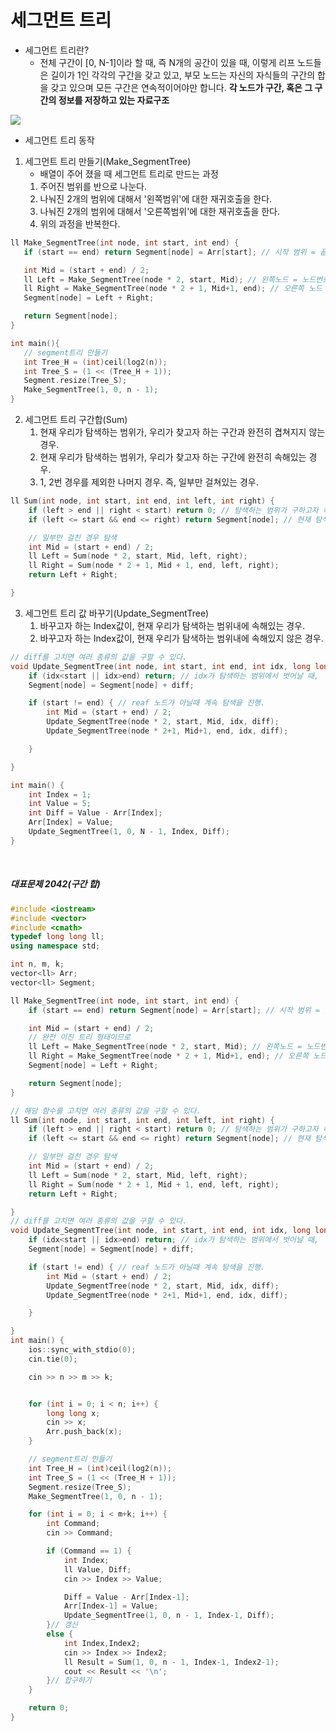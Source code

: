 세그먼트 트리
===========

- 세그먼트 트리란?
  - 전체 구간이 [0, N-1]이라 할 때, 즉 N개의 공간이 있을 때, 이렇게 리프 노드들은 길이가 1인 각각의 구간을 갖고 있고, 부모 노드는 자신의 자식들의 구간의 합을 갖고 있으며 모든 구간은 연속적이어야만 합니다.
**각 노드가 구간, 혹은 그 구간의 정보를 저장하고 있는 자료구조**
<img src="https://mblogthumb-phinf.pstatic.net/20160819_170/kks227_1471612820726yV8au_PNG/2.png?type=w2">
<br>

- 세그먼트 트리 동작
 1. 세그먼트 트리 만들기(Make_SegmentTree)
    - 배열이 주어 졌을 때 세그먼트 트리로 만드는 과정
    1. 주어진 범위를 반으로 나눈다.
    2. 나눠진 2개의 범위에 대해서 '왼쪽범위'에 대한 재귀호출을 한다.
    3. 나눠진 2개의 범위에 대해서 '오른쪽범위'에 대한 재귀호출을 한다.
    4. 위의 과정을 반복한다.
 ```c++
ll Make_SegmentTree(int node, int start, int end) {
	if (start == end) return Segment[node] = Arr[start]; // 시작 범위 = 끝 범위 (세그먼트 트리의 끝)

	int Mid = (start + end) / 2;
	ll Left = Make_SegmentTree(node * 2, start, Mid); // 왼쪽노드 = 노드번호 *2
	ll Right = Make_SegmentTree(node * 2 + 1, Mid+1, end); // 오른쪽 노드 = 노드번호 * 2 + 1
	Segment[node] = Left + Right;

	return Segment[node];
} 

int main(){
	// segment트리 만들기
	int Tree_H = (int)ceil(log2(n));
	int Tree_S = (1 << (Tree_H + 1));
	Segment.resize(Tree_S);
	Make_SegmentTree(1, 0, n - 1);
}
 ```
 
 2. 세그먼트 트리 구간합(Sum)
    1. 현재 우리가 탐색하는 범위가, 우리가 찾고자 하는 구간과 완전히 겹쳐지지 않는 경우.
    2. 현재 우리가 탐색하는 범위가, 우리가 찾고자 하는 구간에 완전히 속해있는 경우.
    3. 1, 2번 경우를 제외한 나머지 경우. 즉, 일부만 걸쳐있는 경우.
```c++
ll Sum(int node, int start, int end, int left, int right) {
	if (left > end || right < start) return 0; // 탐색하는 범위가 구하고자 하는 범위와 완전히 일치하지 않는 경우
	if (left <= start && end <= right) return Segment[node]; // 현재 탐색하고 있는 범위가 우리가 구하고자 하는 범위에 완전히 속한 경우

	// 일부만 걸친 경우 탐색
	int Mid = (start + end) / 2;
	ll Left = Sum(node * 2, start, Mid, left, right);
	ll Right = Sum(node * 2 + 1, Mid + 1, end, left, right);
	return Left + Right;

}
```
3. 세그먼트 트리 값 바꾸기(Update_SegmentTree)
   1. 바꾸고자 하는 Index값이, 현재 우리가 탐색하는 범위내에 속해있는 경우.
   2. 바꾸고자 하는 Index값이, 현재 우리가 탐색하는 범위내에 속해있지 않은 경우.
   
```c++
// diff를 고치면 여러 종류의 값을 구할 수 있다.
void Update_SegmentTree(int node, int start, int end, int idx, long long diff) {
	if (idx<start || idx>end) return; // idx가 탐색하는 범위에서 벗어날 때,
	Segment[node] = Segment[node] + diff;

	if (start != end) { // reaf 노드가 아닐때 계속 탐색을 진행.
		int Mid = (start + end) / 2;
		Update_SegmentTree(node * 2, start, Mid, idx, diff);
		Update_SegmentTree(node * 2+1, Mid+1, end, idx, diff);

	}

}

int main() {
    int Index = 1;
    int Value = 5;
    int Diff = Value - Arr[Index];
    Arr[Index] = Value;
    Update_SegmentTree(1, 0, N - 1, Index, Diff);
}
```
<br>

##### 대표문제 2042(구간 합)
```c++
#include <iostream>
#include <vector>
#include <cmath>
typedef long long ll;
using namespace std;

int n, m, k;
vector<ll> Arr;
vector<ll> Segment;

ll Make_SegmentTree(int node, int start, int end) {
	if (start == end) return Segment[node] = Arr[start]; // 시작 범위 = 끝 범위 (세그먼트 트리의 끝)

	int Mid = (start + end) / 2;
	// 완전 이진 트리 형태이므로
	ll Left = Make_SegmentTree(node * 2, start, Mid); // 왼쪽노드 = 노드번호 *2
	ll Right = Make_SegmentTree(node * 2 + 1, Mid+1, end); // 오른쪽 노드 = 노드번호 * 2 + 1
	Segment[node] = Left + Right;

	return Segment[node];
}

// 해당 함수를 고치면 여러 종류의 값을 구할 수 있다.
ll Sum(int node, int start, int end, int left, int right) {
	if (left > end || right < start) return 0; // 탐색하는 범위가 구하고자 하는 범위와 완전히 일치하지 않는 경우
	if (left <= start && end <= right) return Segment[node]; // 현재 탐색하고 있는 범위가 우리가 구하고자 하는 범위에 완전히 속한 경우

	// 일부만 걸친 경우 탐색
	int Mid = (start + end) / 2;
	ll Left = Sum(node * 2, start, Mid, left, right);
	ll Right = Sum(node * 2 + 1, Mid + 1, end, left, right);
	return Left + Right;

}
// diff를 고치면 여러 종류의 값을 구할 수 있다.
void Update_SegmentTree(int node, int start, int end, int idx, long long diff) {
	if (idx<start || idx>end) return; // idx가 탐색하는 범위에서 벗어날 때,
	Segment[node] = Segment[node] + diff;

	if (start != end) { // reaf 노드가 아닐때 계속 탐색을 진행.
		int Mid = (start + end) / 2;
		Update_SegmentTree(node * 2, start, Mid, idx, diff);
		Update_SegmentTree(node * 2+1, Mid+1, end, idx, diff);

	}

}
int main() {
	ios::sync_with_stdio(0);
	cin.tie(0);

	cin >> n >> m >> k;


	for (int i = 0; i < n; i++) {
		long long x;
		cin >> x;
		Arr.push_back(x);
	}

	// segment트리 만들기
	int Tree_H = (int)ceil(log2(n));
	int Tree_S = (1 << (Tree_H + 1));
	Segment.resize(Tree_S);
	Make_SegmentTree(1, 0, n - 1);

	for (int i = 0; i < m+k; i++) {
		int Command;
		cin >> Command;

		if (Command == 1) {
			int Index;
			ll Value, Diff;
			cin >> Index >> Value;

			Diff = Value - Arr[Index-1];
			Arr[Index-1] = Value;
			Update_SegmentTree(1, 0, n - 1, Index-1, Diff);
		}// 갱신
		else {
			int Index,Index2;
			cin >> Index >> Index2;
			ll Result = Sum(1, 0, n - 1, Index-1, Index2-1);
			cout << Result << '\n';
		}// 합구하기
	}

	return 0;
}

```
